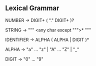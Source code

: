 ## Lexical Grammar

NUMBER         → DIGIT+ ( "." DIGIT+ )?

STRING         → "\"" <any char except "\"">* "\""

IDENTIFIER     → ALPHA ( ALPHA | DIGIT )*

ALPHA          → "a" ... "z" | "A" ... "Z" | "_"

DIGIT          → "0" ... "9"